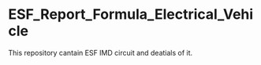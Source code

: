 # ESF_Report_Formula_Electrical_Vehicle

This repository cantain ESF IMD circuit and deatials of it.
